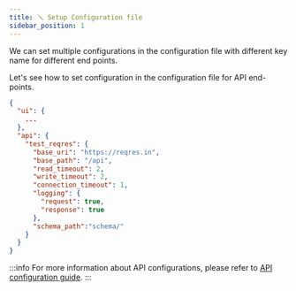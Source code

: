```yaml
---
title: 🪛 Setup Configuration file
sidebar_position: 1
---
```


We can set multiple configurations in the configuration file with different key name for different end points.

Let's see how to set configuration in the configuration file for API end-points.

```json title="src/test/resources/boyka-config.json"
{
  "ui": {
    ...
  },
  "api": {
    "test_reqres": {
      "base_uri": "https://reqres.in",
      "base_path": "/api",
      "read_timeout": 2,
      "write_timeout": 2,
      "connection_timeout": 1,
      "logging": {
        "request": true,
        "response": true
      },
      "schema_path":"schema/"
    }
  }
}
```

:::info
For more information about API configurations, please refer to [API configuration guide][api-config].
:::

[api-config]: /docs/guides/configuration#api-config

